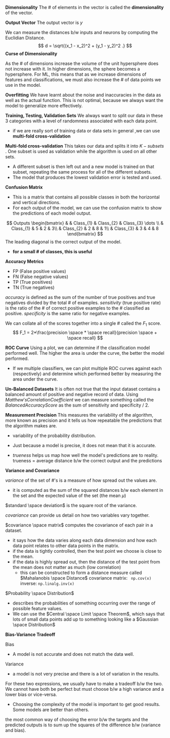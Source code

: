 **Dimensionality**
The # of elements in the vector is called the **dimensionality** of the vector. 

**Output Vector**
The output vector is $y$ 

We can measure the distances b/w inputs and neurons by computing the Euclidian Distance.
$$
d = \sqrt{(x_1 - x_2)^2 + (y_1 - y_2)^2 .}
$$
**Curse of Dimensionality**

As the # of dimensions increase the volume of the unit hypersphere does not increase with it. In higher dimensions, the sphere becomes a hypersphere. For ML, this means that as we increase dimensions of features and classifications, we must also increase the # of data points we use in the model.

**Overfitting**
We have learnt about the noise and inaccuracies in the data as well as the actual function. This is not optimal, because we always want the model to generalize more effectively.

**Training, Testing, Validation Sets**
We always want to split our data in these 3 categories with a level of randomness associated with each data point.

- if we are really sort of training data or data sets in general ,we can use **multi-fold cross-validation**

**Multi-fold cross-validation**
This takes our data and splits it into $K-subsets$ .  One subset is used as validation while the algorithm is used on all other sets. 
- A different subset is then left out and a new model is trained on that subset, repeating the same process for all of the different subsets. 
- The model that produces the lowest validation error is tested and used.

**Confusion Matrix**
- This is a matrix that contains all possible classes in both the horizontal and vertical directions. 
- For each output of the model, we can use the confusion matrix to show the predictions of each model output.

$$
Outputs
\begin{bmatrix} 
 & & Class_{1} & Class_{2} & Class_{3} \dots \\
 & Class_{1} & 5 & 2 & 3\\
 & Class_{2} & 2 & 8 & 1\\
 & Class_{3} & 3 & 4 & 8
\end{bmatrix}
$$
	 The leading diagonal is the correct output of the model.

- **for a small # of classes, this is useful**

**Accuracy Metrics**
- FP (False positive values)
- FN (False negative values)
- TP (True positives)
- TN (True negatives)

$accuracy$ is defined as the sum of the number of true positives and true negatives divided by the total # of examples.
$sensitivity$ (true positive rate) is the ratio of the # of correct positive examples to the # classified as positive.
$specificity$ is the same ratio for negative examples.

We can collate all of the scores together into a single # called the $F_1$ score.
$$
F_1 = 2*\frac{precision \space * \space recall}{precision \space + \space recall}
$$

**ROC Curve**
Using a plot, we can determine if the classification model performed well. The higher the area is under the curve, the better the model performed.  
- If we multiple classifiers, we can plot multiple ROC curves against each (respectively) and determine which performed better by measuring the area under the curve. 

**Un-Balanced Datasets**
It is often not true that the input dataset contains a balanced amount of positive and negative record of data.
Using $Matthew's Correlation Coefficient$ we can measure something called the $Balanced Accuracy Score$ as the sum of sensitivity and specificity / 2.

**Measurement Precision**
This measures the variability of the algorithm, more known as precision and it tells us how repeatable the predictions that the algorithm makes are.
- variability of the probability distribution.

- Just because a model is precise, it does not mean that it is accurate.
- $trueness$ helps us map how well the model's predictions are to reality.
	 trueness = average distance b/w the correct output and the predictions

**Variance and Covariance**

$variance$ of the set of #'s is a measure of how spread out the values are. 
- it is computed as the sum of the squared distances b/w each element in the set and the expected value of the set (the mean $\mu$) 

$standard \space deviation$ is the square root of the variance.

$covariance$ can provide us detail on how two variables vary together.

$covariance \space matrix$ computes the covariance of each pair in a dataset.
- it says how the data varies along each data dimension and how each data point relates to other data points in the matrix. 
- if the data is tightly controlled, then the test point we choose is close to the mean.
- if the data is highly spread out, then the distance of the test point from the mean does not matter as much (low correlation)
	- this can be constructed to form a distance measure called $Mahalanobis \space Distance$
	covariance matrix: ``` np.cov(x)``` 
	inverse: ```np.linalg.inv(x)```


$Probability \space Distribution$
- describes the probabilities of something occurring over the range of possible feature values.  
- We can use the $Central \space Limit \space Theorem$, which says that lots of small data points add up to something looking like a $Gaussian \space Distribution$

**Bias-Variance Tradeoff**

Bias 
- A model is not accurate and does not match the data well. 

Variance 
- a model is not very precise and there is a lot of variation in the results.

For these two expressions, we usually have to make a tradeoff b/w the two. We cannot have both be perfect but must choose b/w a high variance and a lower bias or vice-versa.

- Choosing the complexity of the model is important to get good results. Some models are better than others. 

the most common way of choosing the error b/w the targets and the predicted outputs is to sum up the squares of the difference b/w (variance and bias).